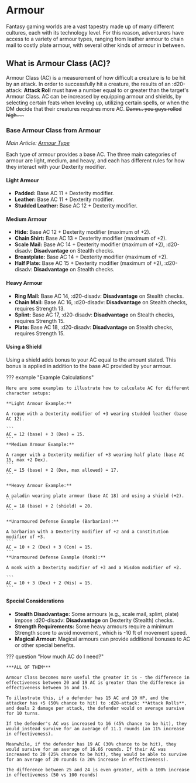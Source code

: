 # Armour

Fantasy gaming worlds are a vast tapestry made up of many different cultures, each with its technology level. For this reason, adventurers have access to a variety of armour types, ranging from leather armour to chain mail to costly plate armour, with several other kinds of armour in between.

## What is Armour Class (AC)?

Armour Class (AC) is a measurement of how difficult a creature is to be hit by an attack. In order to successfully hit a creature, the results of an :d20-attack: **Attack Roll** must have a number equal to or greater than the target's Armour Class. AC can be increased by equipping armour and shields, by selecting certain feats when leveling up, utilizing certain spells, or when the DM decide that their creatures requires more AC. ~~Damn.. you guys rolled high.....~~

### Base Armour Class from Armour

*Main Article: [Armour Type](./armour-table.md)*

Each type of armour provides a base AC. The three main categories of armour are light, medium, and heavy, and each has different rules for how they interact with your Dexterity modifier.

#### Light Armour

- **Padded:** Base AC 11 + Dexterity modifier.
- **Leather:** Base AC 11 + Dexterity modifier.
- **Studded Leather:** Base AC 12 + Dexterity modifier.

#### Medium Armour

- **Hide:** Base AC 12 + Dexterity modifier (maximum of +2).
- **Chain Shirt:** Base AC 13 + Dexterity modifier (maximum of +2).
- **Scale Mail:** Base AC 14 + Dexterity modifier (maximum of +2), :d20-disadv: **Disadvantage** on Stealth checks.
- **Breastplate:** Base AC 14 + Dexterity modifier (maximum of +2).
- **Half Plate:** Base AC 15 + Dexterity modifier (maximum of +2), :d20-disadv: **Disadvantage** on Stealth checks.

#### Heavy Armour

- **Ring Mail:** Base AC 14, :d20-disadv: **Disadvantage** on Stealth checks.
- **Chain Mail:** Base AC 16, :d20-disadv: **Disadvantage** on Stealth checks, requires Strength 13.
- **Splint:** Base AC 17, :d20-disadv: **Disadvantage** on Stealth checks, requires Strength 15.
- **Plate:** Base AC 18, :d20-disadv: **Disadvantage** on Stealth checks, requires Strength 15.

#### Using a Shield

Using a shield adds bonus to your AC equal to the amount stated. This bonus is applied in addition to the base AC provided by your armour.

??? example "Example Calculations"

    Here are some examples to illustrate how to calculate AC for different character setups:

    **Light Armour Example:**

    A rogue with a Dexterity modifier of +3 wearing studded leather (base AC 12).

    ```
    AC = 12 (base) + 3 (Dex) = 15.
    ```
    **Medium Armour Example:**

    A ranger with a Dexterity modifier of +3 wearing half plate (base AC 15, max +2 Dex).
    ```
    AC = 15 (base) + 2 (Dex, max allowed) = 17.
    ```

    **Heavy Armour Example:**

    A paladin wearing plate armour (base AC 18) and using a shield (+2).
    ```
    AC = 18 (base) + 2 (shield) = 20.
    ```

    **Unarmoured Defense Example (Barbarian):**

    A barbarian with a Dexterity modifier of +2 and a Constitution modifier of +3.
    ```
    AC = 10 + 2 (Dex) + 3 (Con) = 15.
    ```
    **Unarmoured Defense Example (Monk):**

    A monk with a Dexterity modifier of +3 and a Wisdom modifier of +2.

    ```
    AC = 10 + 3 (Dex) + 2 (Wis) = 15.
    ```

#### Special Considerations

- **Stealth Disadvantage:** Some armours (e.g., scale mail, splint, plate) impose :d20-disadv: **Disadvantage** on Dexterity (Stealth) checks.
- **Strength Requirements:** Some heavy armours require a minimum Strength score to avoid movement , which is -10 ft of movement speed.
- **Magical Armour:** Magical armours can provide additional bonuses to AC or other special benefits.

??? question "How much AC do I need?"

    ***ALL OF THEM***

    Armour Class becomes more useful the greater it is - the difference in effectiveness between 20 and 19 AC is greater than the difference in effectiveness between 16 and 15.

    To illustrate this, if a defender has 15 AC and 10 HP, and the attacker has +5 (50% chance to hit) to :d20-attack: **Attack Rolls**, and deals 2 damage per attack, the defender would on average survive for 10 turns.

    If the defender's AC was increased to 16 (45% chance to be hit), they would instead survive for an average of 11.1 rounds (an 11% increase in effectiveness).

    Meanwhile, if the defender has 19 AC (30% chance to be hit), they would survive for an average of 16.66 rounds. If their AC was increased to 20 (25% chance to be hit), they would be able to survive for an average of 20 rounds (a 20% increase in effectiveness).

    The difference between 25 and 24 is even greater, with a 100% increase in effectiveness (50 vs 100 rounds)